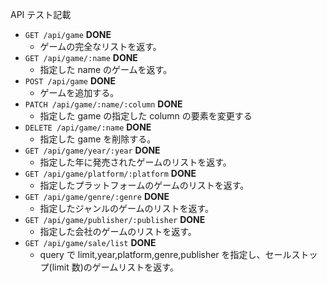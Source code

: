 API テスト記載

- `GET /api/game` **DONE**
  - ゲームの完全なリストを返す。
- `GET /api/game/:name` **DONE**
  - 指定した name のゲームを返す。
- `POST /api/game` **DONE**
  - ゲームを追加する。
- `PATCH /api/game/:name/:column` **DONE**
  - 指定した game の指定した column の要素を変更する
- `DELETE /api/game/:name` **DONE**
  - 指定した game を削除する。
- `GET /api/game/year/:year` **DONE**
  - 指定した年に発売されたゲームのリストを返す。
- `GET /api/game/platform/:platform` **DONE**
  - 指定したプラットフォームのゲームのリストを返す。
- `GET /api/game/genre/:genre` **DONE**
  - 指定したジャンルのゲームのリストを返す。
- `GET /api/game/publisher/:publisher` **DONE**
  - 指定した会社のゲームのリストを返す。
- `GET /api/game/sale/list` **DONE**
  - query で limit,year,platform,genre,publisher を指定し、セールストップ(limit 数)のゲームリストを返す。
  <!-- - `GET /api/game/sale/list/year/:y`
  - query で limit=n を指定し、y 年のセールストップ n のゲームリストを返す。
- `GET /api/game/sale/list/platform/:p`
  - query で limit=n を指定し、プラットフォーム p のセールストップ n のゲームリストを返す。
- `GET /api/game/sale/list/genre/:g`
  - query で limit=n を指定し、g ジャンルのセールストップ n のゲームリストを返す。
- `GET /api/game/sale/list/publisher/:pub`
  - query で limit=n を指定し、会社 pub のセールストップ n のゲームリストを返す。 -->
